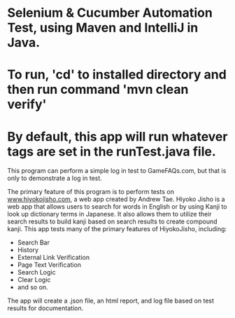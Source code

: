 # Selenium & Cucumber Automation Test, using Maven and IntelliJ in Java.
# To run, 'cd' to installed directory and then run command 'mvn clean verify'

# By default, this app will run whatever tags are set in the runTest.java file. 

This program can perform a simple log in test to GameFAQs.com, but that is only to demonstrate a log in test.

The primary feature of this program is to perform tests on www.hiyokojisho.com, a web app created by Andrew Tae. Hiyoko Jisho is a web app that allows users to search for words in English or by using Kanji to look up dictionary terms in Japanese.  It also allows them to utilize their search results to build kanji based on search results to create compound kanji. This app tests many of the primary features of HiyokoJisho, including:
  - Search Bar
  - History
  - External Link Verification
  - Page Text Verification
  - Search Logic
  - Clear Logic
  - and so on.
  
  The app will create a .json file, an html report, and log file based on test results for documentation.
